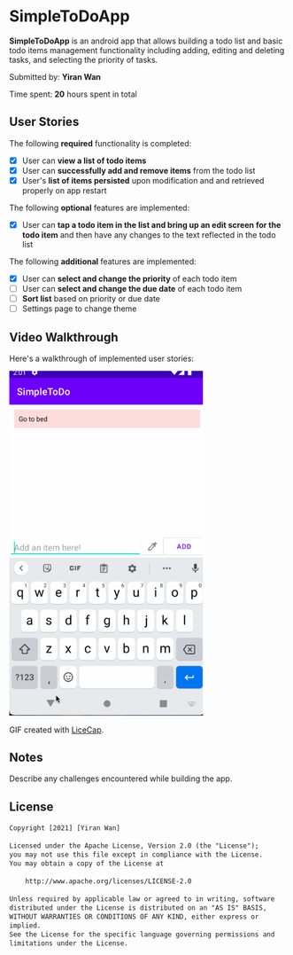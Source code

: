 # SimpleToDoApp

**SimpleToDoApp** is an android app that allows building a todo list and basic todo items management functionality including adding, editing and deleting tasks, and selecting the priority of tasks. 

Submitted by: **Yiran Wan**

Time spent: **20** hours spent in total

## User Stories

The following **required** functionality is completed:

* [x] User can **view a list of todo items**
* [x] User can **successfully add and remove items** from the todo list
* [x] User's **list of items persisted** upon modification and and retrieved properly on app restart

The following **optional** features are implemented:

* [x] User can **tap a todo item in the list and bring up an edit screen for the todo item** and then have any changes to the text reflected in the todo list

The following **additional** features are implemented:

* [x] User can **select and change the priority** of each todo item
* [ ] User can **select and change the due date** of each todo item
* [ ] **Sort list** based on priority or due date
* [ ] Settings page to change theme

## Video Walkthrough

Here's a walkthrough of implemented user stories:

<img src='https://github.com/yyYiran/SimpleToDo/blob/master/SimpleToDoApp.gif' title='Video Walkthrough' width='350' alt='Video Walkthrough' />

GIF created with [LiceCap](http://www.cockos.com/licecap/).

## Notes

Describe any challenges encountered while building the app.

## License

    Copyright [2021] [Yiran Wan]

    Licensed under the Apache License, Version 2.0 (the "License");
    you may not use this file except in compliance with the License.
    You may obtain a copy of the License at

        http://www.apache.org/licenses/LICENSE-2.0

    Unless required by applicable law or agreed to in writing, software
    distributed under the License is distributed on an "AS IS" BASIS,
    WITHOUT WARRANTIES OR CONDITIONS OF ANY KIND, either express or implied.
    See the License for the specific language governing permissions and
    limitations under the License.
